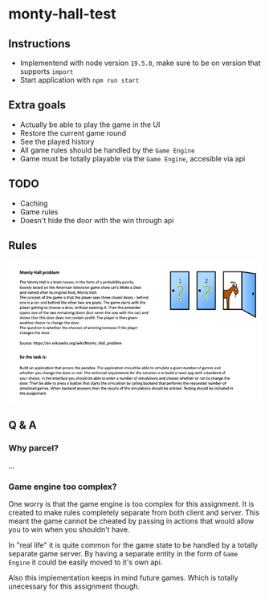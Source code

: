 # monty-hall-test

## Instructions
* Implementend with node version `19.5.0`, make sure to be on version that supports `import`
* Start application with `npm run start`

## Extra goals
* Actually be able to play the game in the UI
* Restore the current game round
* See the played history
* All game rules should be handled by the `Game Engine`
* Game must be totally playable via the `Game Engine`, accesible via api

## TODO
* Caching
* Game rules
* Doesn't hide the door with the win through api


## Rules
![Rules](static/rules.png)

## Q & A
### Why parcel?
...

### Game engine too complex?
One worry is that the game engine is too complex for this assignment. It is created to make rules completely separate from both client and server. This meant the game cannot be cheated by passing in actions that would allow you to win when you shouldn't have.

In "real life" it is quite common for the game state to be handled by a totally separate game server. By having a separate entity in the form of `Game Engine` it could be easily moved to it's own api.

Also this implementation keeps in mind future games. Which is totally unecessary for this assignment though.